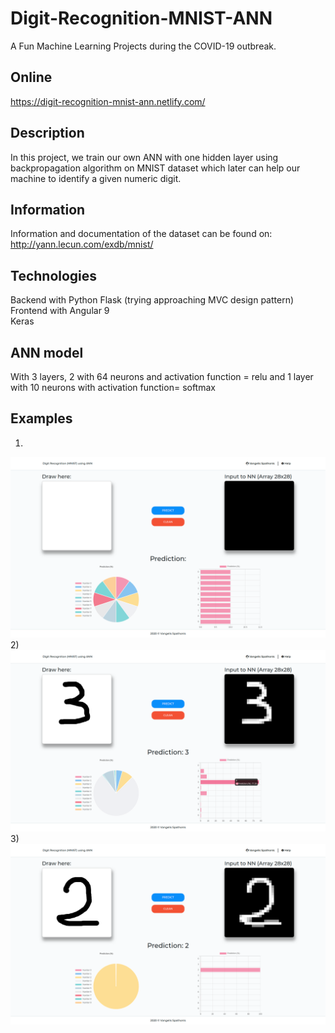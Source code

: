 # Digit-Recognition-MNIST-ANN
A Fun Machine Learning Projects during the COVID-19 outbreak.

## Online
https://digit-recognition-mnist-ann.netlify.com/

## Description
In this project, we train our own ANN with one hidden layer using backpropagation algorithm on MNIST dataset which later can help our machine to identify a given numeric digit.

## Information
Information and documentation of the dataset can be found on: http://yann.lecun.com/exdb/mnist/

## Technologies
Backend with Python Flask (trying approaching MVC design pattern) <br />
Frontend with Angular 9 <br />
Keras

## ANN model
With 3 layers, 2 with 64 neurons and activation function = relu and  1 layer with 10 neurons with activation function= softmax

## Examples

1)
![Example 1](images/screenshot1.png)
2)
![Example 2](images/screenshot2.png)
3)
![Example 3](images/screenshot3.png)

